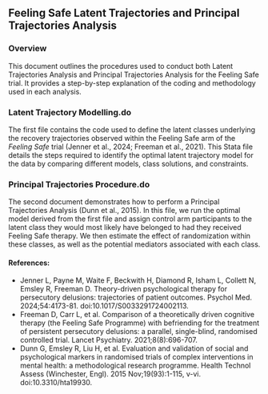 
## Feeling Safe Latent Trajectories and Principal Trajectories Analysis


### Overview
This document outlines the procedures used to conduct both Latent Trajectories Analysis and Principal Trajectories Analysis for the Feeling Safe trial. It provides a step-by-step explanation of the coding and methodology used in each analysis.

### Latent Trajectory Modelling.do
The first file contains the code used to define the latent classes underlying the recovery trajectories observed within the Feeling Safe arm of the *Feeling Safe* trial (Jenner et al., 2024; Freeman et al., 2021). This Stata file details the steps required to identify the optimal latent trajectory model for the data by comparing different models, class solutions, and constraints.

### Principal Trajectories Procedure.do
The second document demonstrates how to perform a Principal Trajectories Analysis (Dunn et al., 2015). In this file, we run the optimal model derived from the first file and assign control arm participants to the latent class they would most likely have belonged to had they received Feeling Safe therapy. We then estimate the effect of randomization within these classes, as well as the potential mediators associated with each class.

#### References:
- Jenner L, Payne M, Waite F, Beckwith H, Diamond R, Isham L, Collett N, Emsley R, Freeman D. Theory-driven psychological therapy for persecutory delusions: trajectories of patient outcomes. Psychol Med. 2024;54:4173-81. doi:10.1017/S0033291724002113.
- Freeman D, Carr L, et al. Comparison of a theoretically driven cognitive therapy (the Feeling Safe Programme) with befriending for the treatment of persistent persecutory delusions: a parallel, single-blind, randomised controlled trial. Lancet Psychiatry. 2021;8(8):696-707.
- Dunn G, Emsley R, Liu H, et al. Evaluation and validation of social and psychological markers in randomised trials of complex interventions in mental health: a methodological research programme. Health Technol Assess (Winchester, Engl). 2015 Nov;19(93):1-115, v-vi. doi:10.3310/hta19930.
